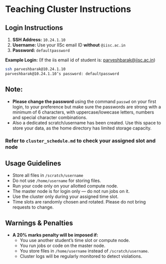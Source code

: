 # Teaching Cluster Instructions

## Login Instructions
1. **SSH Address:** `10.24.1.10`
2. **Username:** Use your IISc email ID **without** `@iisc.ac.in`
3. **Password:** `defaultpassword`

**Example Login:** 
(If the iis email id of student is: parveshbarak@iisc.ac.in)
```bash
ssh parveshbarak@10.24.1.10
parveshbarak@10.24.1.10’s password: defaultpassword
```

## Note:
- <b>Please change the password  </b> using the command `passwd` on your first login, to your preference but make sure the passwords are strong with a minimum of 6 characters, with uppercase/lowecase letters, numbers and special character combinations. 
- Also a dedicated scratch/username has been created. Use this space to store your data, as the home directory has limited storage capacity.

### Refer to `cluster_schedule.md` to check your assigned slot and node


## Usage Guidelines
- Store all files in `/scratch/username`
- Do not use `/home/username` for storing files.
- Run your code only on your allotted compute node.
- The master node is for login only — do not run jobs on it.
- Use the cluster only during your assigned time slot.
- Time slots are randomly chosen and rotated. Please do not bring requests to change.

## Warnings & Penalties
- **A 20% marks penalty will be imposed if:**
    - You use another student’s time slot or compute node.
    - You run jobs or code on the master node.
    - You store files in `/home/username` instead of `/scratch/username`.
    - Cluster logs will be regularly monitored to detect violations.